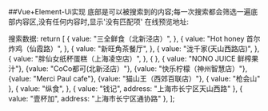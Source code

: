 ##Vue+Element-Ui实现
底部是可以被搜索到的内容;每一次搜索都会筛选一遍底部内容区,没有任何内容时,显示'没有匹配项'
在线预览地址:


搜索数据:
 return [
{
    value: "三全鲜食（北新泾店）",
},
{
    value: "Hot honey 首尔炸鸡（仙霞路）",
},
{
    value: "新旺角茶餐厅",
},
{
    value: "泷千家(天山西路店)",
},
{
    value: "胖仙女纸杯蛋糕（上海凌空店）",
},
{
},
{
    value: "NONO JUICE  鲜榨果汁"},
{value: "CoCo都可(北新泾店）"},
{value: "快乐柠檬（神州智慧店）"},
{value: "Merci Paul cafe"},
{value: "猫山王（西郊百联店）"},
{ value: "枪会山" },
{
    value: "纵食",
},
{ value: "钱记", address: "上海市长宁区天山西路" },
{ value: "壹杯加", address: "上海市长宁区通协路" },
                        ];